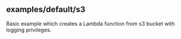 ## examples/default/s3

Basic example which creates a Lambda function from s3 bucket with logging privileges.
